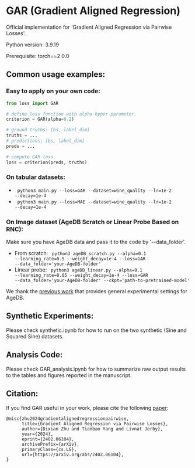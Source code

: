 # GAR (Gradient Aligned Regression)
Official implementation for 'Gradient Aligned Regression via Pairwise Losses'.

Python version: 3.9.19

Prerequisite: torch==2.0.0 

## Common usage examples:
### Easy to apply on your own code:

```python
from loss import GAR

# define loss function with alpha hyper-parameter.
criterion = GAR(alpha=0.2)

# ground truths: [bs, label_dim]
truths = ...
# predictions: [bs, label_dim]
preds = ...

# compute GAR loss
loss = criterion(preds, truths)
```
### On tabular datasets:
- <code> python3 main.py --loss=GAR --dataset=wine_quality --lr=1e-2 --decay=1e-4 </code>
- <code> python3 main.py --loss=MAE --dataset=wine_quality --lr=1e-2 --decay=1e-4 </code>

### On Image dataset (AgeDB Scratch or Linear Probe Based on RNC):
Make sure you have AgeDB data and pass it to the code by '--data_folder'.
- From scratch:  <code> python3 ageDB_scratch.py --alpha=0.1 --learning_rate=0.5 --weight_decay=1e-4 --loss=GAR --data_folder='your-AgeDB-folder' </code>
- Linear probe:  <code> python3 ageDB_linear.py --alpha=0.1 --learning_rate=0.05 --weight_decay=1e-4 --loss=GAR --data_folder='your-AgeDB-folder' --ckpt='path-to-pretrained-model' </code>

We thank the <a href="https://github.com/kaiwenzha/Rank-N-Contrast">previous work</a> that provides general experimental settings for AgeDB.

## Synthetic Experiments:
Please check synthetic.ipynb for how to run on the two synthetic (Sine and Squared Sine) datasets. 

## Analysis Code:
Please check GAR_analysis.ipynb for how to summarize raw output results to the tables and figures reported in the manuscript.

## Citation:
If you find GAR useful in your work, please cite the following [paper](https://arxiv.org/abs/2402.06104):
```
@misc{zhu2024gradientalignedregressionpairwise,
      title={Gradient Aligned Regression via Pairwise Losses}, 
      author={Dixian Zhu and Tianbao Yang and Livnat Jerby},
      year={2024},
      eprint={2402.06104},
      archivePrefix={arXiv},
      primaryClass={cs.LG},
      url={https://arxiv.org/abs/2402.06104}, 
}
```
